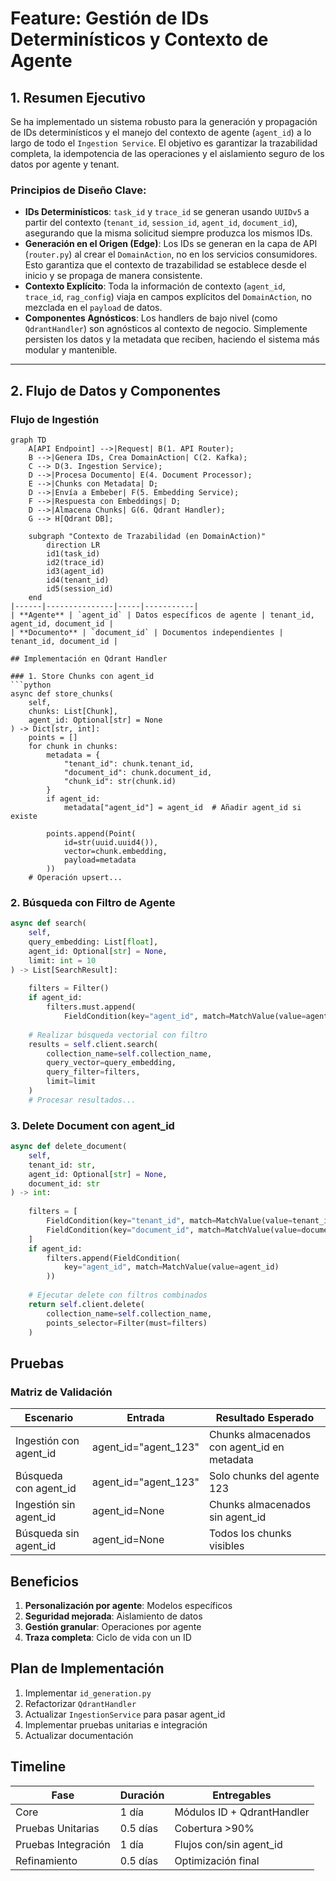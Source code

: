 # Feature: Gestión de IDs Determinísticos y Contexto de Agente

## 1. Resumen Ejecutivo

Se ha implementado un sistema robusto para la generación y propagación de IDs determinísticos y el manejo del contexto de agente (`agent_id`) a lo largo de todo el `Ingestion Service`. El objetivo es garantizar la trazabilidad completa, la idempotencia de las operaciones y el aislamiento seguro de los datos por agente y tenant.

### Principios de Diseño Clave:
- **IDs Determinísticos**: `task_id` y `trace_id` se generan usando `UUIDv5` a partir del contexto (`tenant_id`, `session_id`, `agent_id`, `document_id`), asegurando que la misma solicitud siempre produzca los mismos IDs.
- **Generación en el Origen (Edge)**: Los IDs se generan en la capa de API (`router.py`) al crear el `DomainAction`, no en los servicios consumidores. Esto garantiza que el contexto de trazabilidad se establece desde el inicio y se propaga de manera consistente.
- **Contexto Explícito**: Toda la información de contexto (`agent_id`, `trace_id`, `rag_config`) viaja en campos explícitos del `DomainAction`, no mezclada en el `payload` de datos.
- **Componentes Agnósticos**: Los handlers de bajo nivel (como `QdrantHandler`) son agnósticos al contexto de negocio. Simplemente persisten los datos y la metadata que reciben, haciendo el sistema más modular y mantenible.

---

## 2. Flujo de Datos y Componentes

### Flujo de Ingestión

```mermaid
graph TD
    A[API Endpoint] -->|Request| B(1. API Router);
    B -->|Genera IDs, Crea DomainAction| C(2. Kafka);
    C --> D(3. Ingestion Service);
    D -->|Procesa Documento| E(4. Document Processor);
    E -->|Chunks con Metadata| D;
    D -->|Envía a Embeber| F(5. Embedding Service);
    F -->|Respuesta con Embeddings| D;
    D -->|Almacena Chunks| G(6. Qdrant Handler);
    G --> H[Qdrant DB];

    subgraph "Contexto de Trazabilidad (en DomainAction)"
        direction LR
        id1(task_id)
        id2(trace_id)
        id3(agent_id)
        id4(tenant_id)
        id5(session_id)
    end
|------|---------------|-----|-----------|
| **Agente** | `agent_id` | Datos específicos de agente | tenant_id, agent_id, document_id |
| **Documento** | `document_id` | Documentos independientes | tenant_id, document_id |

## Implementación en Qdrant Handler

### 1. Store Chunks con agent_id
```python
async def store_chunks(
    self,
    chunks: List[Chunk],
    agent_id: Optional[str] = None
) -> Dict[str, int]:
    points = []
    for chunk in chunks:
        metadata = {
            "tenant_id": chunk.tenant_id,
            "document_id": chunk.document_id,
            "chunk_id": str(chunk.id)
        }
        if agent_id:
            metadata["agent_id"] = agent_id  # Añadir agent_id si existe
        
        points.append(Point(
            id=str(uuid.uuid4()),
            vector=chunk.embedding,
            payload=metadata
        ))
    # Operación upsert...
```

### 2. Búsqueda con Filtro de Agente
```python
async def search(
    self,
    query_embedding: List[float],
    agent_id: Optional[str] = None,
    limit: int = 10
) -> List[SearchResult]:
    
    filters = Filter()
    if agent_id:
        filters.must.append(
            FieldCondition(key="agent_id", match=MatchValue(value=agent_id))
    
    # Realizar búsqueda vectorial con filtro
    results = self.client.search(
        collection_name=self.collection_name,
        query_vector=query_embedding,
        query_filter=filters,
        limit=limit
    )
    # Procesar resultados...
```

### 3. Delete Document con agent_id
```python
async def delete_document(
    self, 
    tenant_id: str,
    agent_id: Optional[str] = None,
    document_id: str
) -> int:
    
    filters = [
        FieldCondition(key="tenant_id", match=MatchValue(value=tenant_id)),
        FieldCondition(key="document_id", match=MatchValue(value=document_id))
    ]
    if agent_id:
        filters.append(FieldCondition(
            key="agent_id", match=MatchValue(value=agent_id)
        ))
    
    # Ejecutar delete con filtros combinados
    return self.client.delete(
        collection_name=self.collection_name,
        points_selector=Filter(must=filters)
    )
```

## Pruebas

### Matriz de Validación
| Escenario | Entrada | Resultado Esperado |
|-----------|---------|--------------------|
| Ingestión con agent_id | agent_id="agent_123" | Chunks almacenados con agent_id en metadata |
| Búsqueda con agent_id | agent_id="agent_123" | Solo chunks del agente 123 |
| Ingestión sin agent_id | agent_id=None | Chunks almacenados sin agent_id |
| Búsqueda sin agent_id | agent_id=None | Todos los chunks visibles |

## Beneficios
1. **Personalización por agente**: Modelos específicos
2. **Seguridad mejorada**: Aislamiento de datos
3. **Gestión granular**: Operaciones por agente
4. **Traza completa**: Ciclo de vida con un ID

## Plan de Implementación
1. Implementar `id_generation.py`
2. Refactorizar `QdrantHandler`
3. Actualizar `IngestionService` para pasar agent_id
4. Implementar pruebas unitarias e integración
5. Actualizar documentación

## Timeline
| Fase | Duración | Entregables |
|------|----------|-------------|
| Core | 1 día | Módulos ID + QdrantHandler |
| Pruebas Unitarias | 0.5 días | Cobertura >90% |
| Pruebas Integración | 1 día | Flujos con/sin agent_id |
| Refinamiento | 0.5 días | Optimización final |
